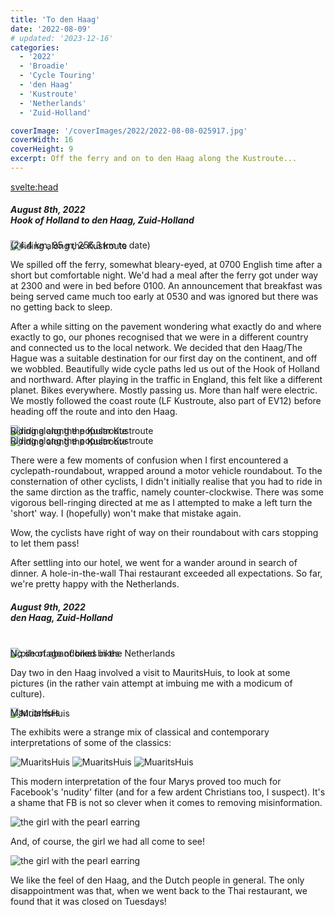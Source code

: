 ```yaml
---
title: 'To den Haag'
date: '2022-08-09'
# updated: '2023-12-16'
categories:
  - '2022'
  - 'Broadie'
  - 'Cycle Touring'
  - 'den Haag'
  - 'Kustroute'
  - 'Netherlands'
  - 'Zuid-Holland'

coverImage: '/coverImages/2022/2022-08-08-025917.jpg'
coverWidth: 16
coverHeight: 9
excerpt: Off the ferry and on to den Haag along the Kustroute...
---
```


<script>
	import Callout from '$lib/components/Callout.svelte'
</script>

<svelte:head>

<title>2022 Netherlands</title>
</svelte:head>

<section class="card">
  <h5>
    August 8th, 2022 <br/>
    Hook of Holland to den Haag, Zuid-Holland    
  </h5>
  <div class="w-80">    
    <img
      src="/images/2022/rides/20220808.png"
      alt="riding along the Kustroute"
    />   
    <div class="caption">(24.4 km, 95 m, 255.3 km to date)</div>
  </div>
  
  <p>We spilled off the ferry, somewhat bleary-eyed, at 0700 English time after a short but comfortable night. We'd had a meal after the ferry got under way at 2300 and were in bed before 0100. An announcement that breakfast was being served came much too early at 0530 and was ignored but there was no getting back to sleep.</p>
  <p>After a while sitting on the pavement wondering what exactly do and where exactly to go, our phones recognised that we were in a different country and connected us to the local network. We decided that den Haag/The Hague was a suitable destination for our first day on the continent, and off we wobbled. Beautifully wide cycle paths led us out of the Hook of Holland and northward. After playing in the traffic in England, this felt like a different planet. Bikes everywhere. Mostly passing us. More than half were electric. We mostly followed the coast route (LF Kustroute, also part of EV12) before heading off the route and into den Haag.</p>
  <img
    src="/images/2022/08/2022-08-08-025917.jpg"
    alt="riding along the Kustroute"
  />  
  <div class="caption">Riding along the popular Kustroute</div> 
  <img
    src="/images/2022/08/2022-08-08-030006.jpg"
    alt="riding along the Kustroute"
  />  
  <div class="caption">Riding along the popular Kustroute</div>

  <p>There were a few moments of confusion when I first encountered a cyclepath-roundabout, wrapped around a motor vehicle roundabout. To the consternation of other cyclists, I didn't initially realise that you had to ride in the same dirction as the traffic, namely counter-clockwise. There was some vigorous bell-ringing directed at me as I attempted to make a left turn the 'short' way. I (hopefully) won't make that mistake again. </p>
  <p>Wow, the cyclists have right of way on their roundabout with cars stopping to let them pass!</p>
  <p>After settling into our hotel, we went for a wander around in search of dinner. A hole-in-the-wall Thai restaurant exceeded all expectations. So far, we're pretty happy with the Netherlands.</p>

</section>

<section class="card">
  <h5>
    August 9th, 2022<br/>
    den Haag, Zuid-Holland    
  </h5>
  <br/>
  <div class="w-80">
    <img
      src="/images/2022/08/2022-08-09-054307.jpg"
      alt="pile of abandoned bikes"
    />
  </div> 
  <div class="caption">No shortage of bikes in the Netherlands</div>

  <p>Day two in den Haag involved a visit to MauritsHuis, to look at some pictures (in the rather vain attempt at imbuing me with a modicum of culture).</p>
  <div class="w-90">
    <img
        src="/images/2022/08/2022-08-09-065602.jpg"
        alt="MuaritsHuis"
      />
  </div> 
  <div class="caption">MauritsHuis</div>
 
  <p>The exhibits were a strange mix of classical and contemporary interpretations of some of the classics:</p>
  
  <img
    src="/images/2022/08/2022-08-09-072652.jpg"
    alt="MuaritsHuis"
  />
  <img
    src="/images/2022/08/2022-08-09-074024.jpg"
    alt="MuaritsHuis"
  />
  <img
    src="/images/2022/08/2022-08-09-074719.jpg"
    alt="MuaritsHuis"
  />
  <p>This modern interpretation of the four Marys proved too much for Facebook's 'nudity' filter (and for a few ardent Christians too, I suspect). It's a shame that FB is not so clever when it comes to removing misinformation.</p>
  <img
    src="/images/2022/08/2022-08-09-080432.jpg"
    alt="the girl with the pearl earring"
  />
  <p>And, of course, the girl we had all come to see!</p>
  <img
    src="/images/2022/08/2022-08-09-084748.jpg"
    alt="the girl with the pearl earring"
  />
  <p>We like the feel of den Haag, and the Dutch people in general. The only disappointment was that, when we went back to the Thai restaurant, we found that it was closed on Tuesdays!</p>

</section>

<style>
  .caption {
    margin-top: -1.25em;
  }
  /* :global(picture) {
    border: 3px solid green;
  } */
</style>
